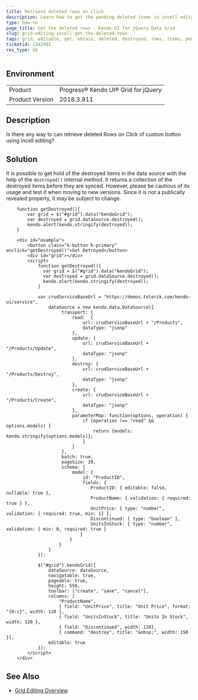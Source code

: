 ```yaml
---
title: Retrieve deleted rows on click
description: Learn how to get the pending deleted items in incell editable Grid.
type: how-to
page_title: Get the deleted rows - Kendo UI for jQuery Data Grid
slug: grid-editing-incell-get-the-deleted-rows
tags: grid, editable, get, obtain, deleted, destroyed, rows, items, pending, changes, incell, editing
ticketid: 1343481
res_type: kb
---
```


## Environment

<table>
 <tr>
  <td>Product</td>
  <td>Progress® Kendo UI® Grid for jQuery</td>
 </tr>
 <tr>
  <td>Product Version</td>
  <td>2018.3.911</td>
 </tr>
</table>

## Description

Is there any way to can retrieve deleted Rows on Click of custom button using incell editing?

## Solution

It is possible to get hold of the destroyed items in the data source with the help of the `destroyed()` internal method. It returns a collection of the destroyed items before they are synced. However, please be cautious of its usage and test it when moving to new versions. Since it is not a publically revealed property, it may be subject to change.

```       
    function getDestroyed(){
        var grid = $("#grid").data("kendoGrid");
        var destroyed = grid.dataSource.destroyed();
        kendo.alert(kendo.stringify(destroyed));
    }
```

```dojo
    <div id="example">
        <button class="k-button k-primary" onclick="getDestroyed()">Get Detroyed</button>
        <div id="grid"></div>
        <script>
            function getDestroyed(){
              var grid = $("#grid").data("kendoGrid");
              var destroyed = grid.dataSource.destroyed();
              kendo.alert(kendo.stringify(destroyed));
            }
            
            var crudServiceBaseUrl = "https://demos.telerik.com/kendo-ui/service",
                dataSource = new kendo.data.DataSource({
                     transport: {
                         read:  {
                             url: crudServiceBaseUrl + "/Products",
                             dataType: "jsonp"
                         },
                         update: {
                             url: crudServiceBaseUrl + "/Products/Update",
                             dataType: "jsonp"
                         },
                         destroy: {
                             url: crudServiceBaseUrl + "/Products/Destroy",
                             dataType: "jsonp"
                         },
                         create: {
                             url: crudServiceBaseUrl + "/Products/Create",
                             dataType: "jsonp"
                         },
                         parameterMap: function(options, operation) {
                             if (operation !== "read" && options.models) {
                                 return {models: kendo.stringify(options.models)};
                             }
                         }
                     },
                     batch: true,
                     pageSize: 20,
                     schema: {
                         model: {
                             id: "ProductID",
                             fields: {
                                ProductID: { editable: false, nullable: true },
                                ProductName: { validation: { required: true } },
                                UnitPrice: { type: "number", validation: { required: true, min: 1} },
                                Discontinued: { type: "boolean" },
                                UnitsInStock: { type: "number", validation: { min: 0, required: true } 
                            }
                        }
                    }
                }
            });

            $("#grid").kendoGrid({
                dataSource: dataSource,
                navigatable: true,
                pageable: true,
                height: 550,
                toolbar: ["create", "save", "cancel"],
                columns: [
                    "ProductName",
                    { field: "UnitPrice", title: "Unit Price", format: "{0:c}", width: 120 },
                    { field: "UnitsInStock", title: "Units In Stock", width: 120 },
                    { field: "Discontinued", width: 120},
                    { command: "destroy", title: "&nbsp;", width: 150 }],
                editable: true
            });
        </script>
    </div>
```

## See Also

* [Grid Editing Overview](https://www.telerik.com/kendo-jquery-ui/documentation/controls/grid/editing/editing)
